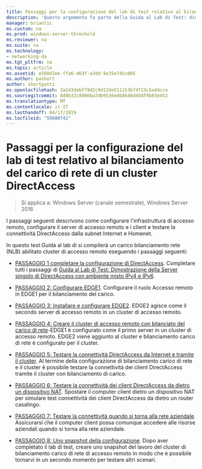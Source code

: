 ```yaml
---
title: Passaggi per la configurazione del lab di test relativo al bilanciamento del carico di rete di un cluster DirectAccess
description: 'Questo argomento fa parte della Guida al Lab di Test: dimostrare DirectAccess in un Cluster con bilanciamento carico di rete di Windows per Windows Server 2016'
manager: brianlic
ms.custom: na
ms.prod: windows-server-threshold
ms.reviewer: na
ms.suite: na
ms.technology:
- networking-da
ms.tgt_pltfrm: na
ms.topic: article
ms.assetid: e508d3ee-ffa6-463f-a3dd-9e35e745c005
ms.author: pashort
author: shortpatti
ms.openlocfilehash: 3a243debf79d2c9d12de511153b74f23c5a44cce
ms.sourcegitcommit: 0d0b32c8986ba7db9536e0b8648d4ddf9b03e452
ms.translationtype: MT
ms.contentlocale: it-IT
ms.lasthandoff: 04/17/2019
ms.locfileid: "59880742"
---
```

# <a name="steps-for-configuring-the-directaccess-cluster-nlb-test-lab"></a>Passaggi per la configurazione del lab di test relativo al bilanciamento del carico di rete di un cluster DirectAccess

>Si applica a: Windows Server (canale semestrale), Windows Server 2016

I passaggi seguenti descrivono come configurare l'infrastruttura di accesso remoto, configurare il server di accesso remoto e i client e testare la connettività DirectAccess dalla subnet Internet e Homenet.  
  
In questo test Guida al lab di si compilerà un carico bilanciamento rete (NLB) abilitato cluster di accesso remoto eseguendo i passaggi seguenti:  
  
-   [PASSAGGIO 1 completare la configurazione di DirectAccess](STEP-1-Complete-the-DirectAccess-Configuration.md). Completare tutti i passaggi di [Guida al Lab di Test: Dimostrazione della Server singolo di DirectAccess con ambiente misto IPv4 e IPv6](https://go.microsoft.com/fwlink/p/?LinkId=237004).  
  
-   [PASSAGGIO 2: Configurare EDGE1](STEP-2-Configure-EDGE1.md). Configurare il ruolo Accesso remoto in EDGE1 per il bilanciamento del carico.  
  
-   [PASSAGGIO 3: Installare e configurare EDGE2](STEP-3-Install-and-Configure-EDGE2.md). EDGE2 agisce come il secondo server di accesso remoto in un cluster di accesso remoto.  
  
-   [PASSAGGIO 4: Creare il cluster di accesso remoto con bilanciato del carico di rete](STEP-4-Create-the-Network-Load-Balanced-Remote-Access-Cluster.md)-EDGE1 è configurato come il primo server in un cluster di accesso remoto. EDGE2 viene aggiunto al cluster e bilanciamento carico di rete è configurato per il cluster.  
  
-   [PASSAGGIO 5: Testare la connettività DirectAccess da Internet e tramite il cluster](STEP-5-Test-DirectAccess-Connectivity-from-the-Internet-and-Through-the-Cluster.md). Al termine della configurazione di bilanciamento carico di rete e il cluster è possibile testare la connettività dei client DirectAccess tramite il cluster con bilanciamento di carico.  
  
-   [PASSAGGIO 6: Testare la connettività dei client DirectAccess da dietro un dispositivo NAT](STEP-6-Test-DirectAccess-Client-Connectivity-from-Behind-a-NAT-Device.md). Spostare il computer client dietro un dispositivo NAT per simulare test connettività dei client DirectAccess da dietro un router casalingo.  
  
-   [PASSAGGIO 7: Testare la connettività quando si torna alla rete aziendale](STEP-7-Test-Connectivity-When-Returning-to-the-Corpnet.md). Assicurarsi che il computer client possa comunque accedere alle risorse aziendali quando si torna alla rete aziendale.  
  
-   [PASSAGGIO 8: Uno snapshot della configurazione](da-cluster-nlb-s8-snapshot.md). Dopo aver completato il lab di test, creare uno snapshot del lavoro del cluster di bilanciamento carico di rete di accesso remoto in modo che è possibile tornarvi in un secondo momento per testare altri scenari.  
  


